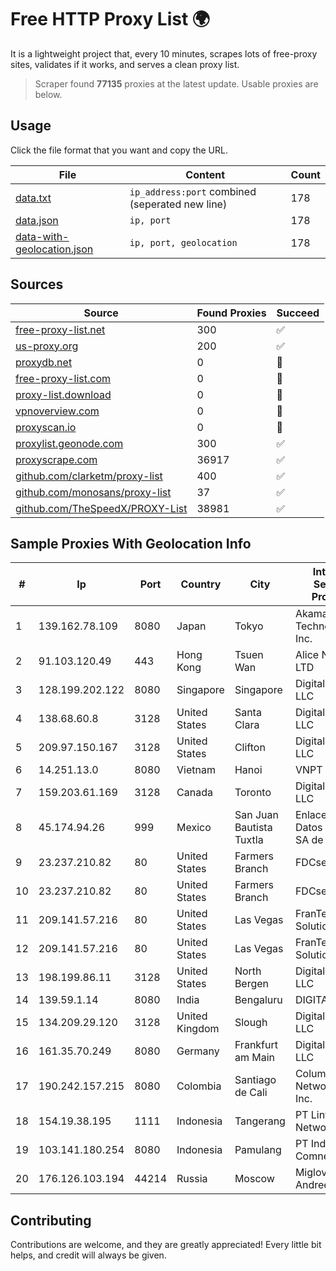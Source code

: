 
# Free HTTP Proxy List 🌍

It is a lightweight project that, every 10 minutes, scrapes lots of free-proxy sites, validates if it works, and serves a clean proxy list.


> Scraper found **77135** proxies at the latest update. Usable proxies are below.

## Usage

Click the file format that you want and copy the URL.


|File|Content|Count|
|----|-------|-----|
|[data.txt](https://raw.githubusercontent.com/themiralay/Proxy-List-World/master/data.txt)|`ip_address:port` combined (seperated new line)|178|
|[data.json](https://raw.githubusercontent.com/themiralay/Proxy-List-World/master/data.json)|`ip, port`|178|
|[data-with-geolocation.json](https://raw.githubusercontent.com/themiralay/Proxy-List-World/master/data-with-geolocation.json)|`ip, port, geolocation`|178|

## Sources

|Source|Found Proxies|Succeed|
|------|-------------|-------|
|[free-proxy-list.net](https://free-proxy-list.net)|300|✅|
|[us-proxy.org](https://www.us-proxy.org)|200|✅|
|[proxydb.net](http://proxydb.net)|0|🚫|
|[free-proxy-list.com](https://free-proxy-list.com/?page=&port=&type%5B%5D=http&type%5B%5D=https&up_time=0&search=Search)|0|🚫|
|[proxy-list.download](https://www.proxy-list.download/HTTP)|0|🚫|
|[vpnoverview.com](https://vpnoverview.com/privacy/anonymous-browsing/free-proxy-servers)|0|🚫|
|[proxyscan.io](https://www.proxyscan.io)|0|🚫|
|[proxylist.geonode.com](https://proxylist.geonode.com/api/proxy-list?limit=300&page=1&sort_by=lastChecked&sort_type=desc&protocols=http,https)|300|✅|
|[proxyscrape.com](https://api.proxyscrape.com/v2/?request=displayproxies&protocol=http&timeout=10000&country=all&ssl=all&anonymity=all)|36917|✅|
|[github.com/clarketm/proxy-list](https://raw.githubusercontent.com/clarketm/proxy-list/master/proxy-list-raw.txt)|400|✅|
|[github.com/monosans/proxy-list](https://raw.githubusercontent.com/monosans/proxy-list/main/proxies/http.txt)|37|✅|
|[github.com/TheSpeedX/PROXY-List](https://raw.githubusercontent.com/TheSpeedX/PROXY-List/master/http.txt)|38981|✅|


## Sample Proxies With Geolocation Info

|#|Ip|Port|Country|City|Internet Service Provider|
|-|--|----|-------|----|-------------------------|
|1|139.162.78.109|8080|Japan|Tokyo|Akamai Technologies, Inc.|
|2|91.103.120.49|443|Hong Kong|Tsuen Wan|Alice Networks LTD|
|3|128.199.202.122|8080|Singapore|Singapore|DigitalOcean, LLC|
|4|138.68.60.8|3128|United States|Santa Clara|DigitalOcean, LLC|
|5|209.97.150.167|3128|United States|Clifton|DigitalOcean, LLC|
|6|14.251.13.0|8080|Vietnam|Hanoi|VNPT|
|7|159.203.61.169|3128|Canada|Toronto|DigitalOcean, LLC|
|8|45.174.94.26|999|Mexico|San Juan Bautista Tuxtla|Enlace de Datos y Redes SA de CV|
|9|23.237.210.82|80|United States|Farmers Branch|FDCservers.net|
|10|23.237.210.82|80|United States|Farmers Branch|FDCservers.net|
|11|209.141.57.216|80|United States|Las Vegas|FranTech Solutions|
|12|209.141.57.216|80|United States|Las Vegas|FranTech Solutions|
|13|198.199.86.11|3128|United States|North Bergen|DigitalOcean, LLC|
|14|139.59.1.14|8080|India|Bengaluru|DIGITALOCEAN|
|15|134.209.29.120|3128|United Kingdom|Slough|DigitalOcean, LLC|
|16|161.35.70.249|8080|Germany|Frankfurt am Main|DigitalOcean, LLC|
|17|190.242.157.215|8080|Colombia|Santiago de Cali|Columbus Networks USA, Inc.|
|18|154.19.38.195|1111|Indonesia|Tangerang|PT Lintas Network Solusi|
|19|103.141.180.254|8080|Indonesia|Pamulang|PT Indonesia Comnets Plus|
|20|176.126.103.194|44214|Russia|Moscow|Miglovets Egor Andreevich|



## Contributing

Contributions are welcome, and they are greatly appreciated! Every
little bit helps, and credit will always be given.


